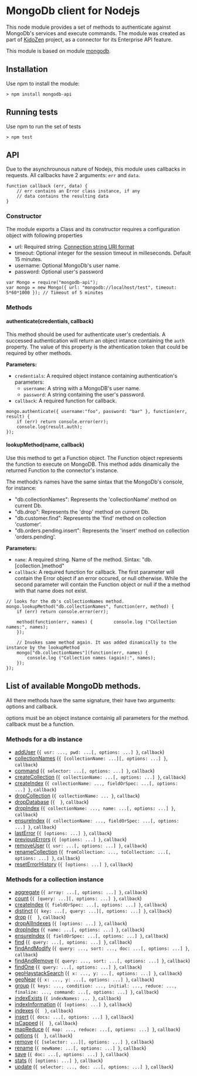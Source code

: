 # MongoDb client for Nodejs
This node module provides a set of methods to authenticate against MongoDb's services and execute commands.
The module was created as part of [KidoZen](http://www.kidozen.com) project, as a connector for its Enterprise API feature.

This module is based on module [mongodb](https://github.com/mongodb/node-mongodb-native).

## Installation

Use npm to install the module:

```
> npm install mongodb-api
```

## Running tests

Use npm to run the set of tests

```
> npm test
```

## API

Due to the asynchrounous nature of Nodejs, this module uses callbacks in requests. All callbacks have 2 arguments: `err` and `data`.

```
function callback (err, data) {
    // err contains an Error class instance, if any
    // data contains the resulting data
} 
``` 

### Constructor

The module exports a Class and its constructor requires a configuration object with following properties

* url: Required string. [Connection string URI format](http://docs.mongodb.org/manual/reference/connection-string/)
* timeout: Optional integer for the session timeout in milleseconds. Default 15 minutes.  
* username: Optional MongoDb's user name.
* password: Optional user's password

```
var Mongo = require("mongodb-api");
var mongo = new Mongo({ url: "mongodb://localhost/test", timeout: 5*60*1000 }); // Timeout of 5 minutes
```

### Methods

#### authenticate(credentials, callback)

This method should be used for authenticate user's credentials. A successed authentication will return an object intance containing the `auth` property. The value of this property is the athentication token that could be required by other methods.

**Parameters:**
* `credentials`: A required object instance containing authentication's parameters:
    * `username`: A string with a MongoDB's user name.
    * `password`: A string containing the user's password. 
* `callback`: A required function for callback.


```
mongo.authenticate({ username:"foo", password: "bar" }, function(err, result) {
    if (err) return console.error(err);
    console.log(result.auth);
});
```

#### lookupMethod(name, callback)

Use this method to get a Function object. The Function object represents the function to execute on MongoDB.
This method adds dinamically the returned Function to the connector's instance.  

The methods's names have the same sintax that the MongoDb's console, for instance:
* "db.collectionNames": Represents the 'collectionName' method on current Db.
* "db.drop": Represents the 'drop' method on current Db.
* "db.customer.find": Represents the 'find' method on collection 'customer'.
* "db.orders.pending.insert": Represents the 'insert' method on collection 'orders.pending'.

**Parameters:**

* `name`: A required string. Name of the method. Sintax: "db.[collection.]method"
* `callback`: A required function for callback. The first parameter will contain the Error object if an error occured, or null otherwise. While the second parameter will contain the Function object or null if the a method with that name does not exist.

```
// looks for the db's collectionNames method.
mongo.lookupMethod("db.collectionNames", function(err, method) {
    if (err) return console.error(err);    

    method(function(err, names) {        console.log ("Collection names:", names);
    });

    // Invokes same method again. It was added dinamically to the instance by the lookupMethod
    mongo["db.collectionNames"](function(err, names) {
        console.log ("Collection names (again):", names);
    });
});
```


## List of available MongoDb methods.
All there methods have the same signature, their have two arguments: options and callback.

options must be an object instance containig all parameters for the method.
callback must be a function.


### Methods for a db instance
* [addUser](http://mongodb.github.io/node-mongodb-native/api-generated/db.html#addUser) (`{ usr: ..., pwd: ...[, options: ...] }`, `callback`)
* [collectionNames](http://mongodb.github.io/node-mongodb-native/api-generated/db.html#collectionNames) (`{ [collectionName: ...][, options: ...] }`, `callback`)
* [command](http://mongodb.github.io/node-mongodb-native/api-generated/db.html#command) (`{ selector: ...[, options: ...] }`, `callback`)
* [createCollection](http://mongodb.github.io/node-mongodb-native/api-generated/db.html#createCollection) (`{ collectionName: ...[, options: ...] }`, `callback`)
* [createIndex](http://mongodb.github.io/node-mongodb-native/api-generated/db.html#createIndex) (`{ collectionName: ..., fieldOrSpec: ...[, options: ...] }`, `callback`)
* [dropCollection](http://mongodb.github.io/node-mongodb-native/api-generated/db.html#dropCollection) (`{ collectionName: ... }`, `callback`)
* [dropDatabase](http://mongodb.github.io/node-mongodb-native/api-generated/db.html#dropDatabase) (`{  }`, `callback`)
* [dropIndex](http://mongodb.github.io/node-mongodb-native/api-generated/db.html#dropIndex) (`{ collectionName: ..., name: ...[, options: ...] }`, `callback`)
* [ensureIndex](http://mongodb.github.io/node-mongodb-native/api-generated/db.html#ensureIndex) (`{ collectionName: ..., fieldOrSpec: ...[, options: ...] }`, `callback`)
* [lastError](http://mongodb.github.io/node-mongodb-native/api-generated/db.html#lastError) (`{ [options: ...] }`, `callback`)
* [previousErrors](http://mongodb.github.io/node-mongodb-native/api-generated/db.html#previousErrors) (`{ [options: ...] }`, `callback`)
* [removeUser](http://mongodb.github.io/node-mongodb-native/api-generated/db.html#removeUser) (`{ usr: ...[, options: ...] }`, `callback`)
* [renameCollection](http://mongodb.github.io/node-mongodb-native/api-generated/db.html#renameCollection) (`{ fromCollection: ..., toCollection: ...[, options: ...] }`, `callback`)
* [resetErrorHistory](http://mongodb.github.io/node-mongodb-native/api-generated/db.html#resetErrorHistory) (`{ [options: ...] }`, `callback`)

### Methods for a collection instance
* [aggregate](http://mongodb.github.io/node-mongodb-native/api-generated/collection.html#aggregate) (`{ array: ...[, options: ...] }`, `callback`)
* [count](http://mongodb.github.io/node-mongodb-native/api-generated/collection.html#count) (`{ [query: ...][, options: ...] }`, `callback`)
* [createIndex](http://mongodb.github.io/node-mongodb-native/api-generated/collection.html#createIndex) (`{ fieldOrSpec: ...[, options: ...] }`, `callback`)
* [distinct](http://mongodb.github.io/node-mongodb-native/api-generated/collection.html#distinct) (`{ key: ...[, query: ...][, options: ...] }`, `callback`)
* [drop](http://mongodb.github.io/node-mongodb-native/api-generated/collection.html#drop) (`{  }`, `callback`)
* [dropAllIndexes](http://mongodb.github.io/node-mongodb-native/api-generated/collection.html#dropAllIndexes) (`{ [options: ...] }`, `callback`)
* [dropIndex](http://mongodb.github.io/node-mongodb-native/api-generated/collection.html#dropIndex) (`{ name: ...[, options: ...] }`, `callback`)
* [ensureIndex](http://mongodb.github.io/node-mongodb-native/api-generated/collection.html#ensureIndex) (`{ fieldOrSpec: ...[, options: ...] }`, `callback`)
* [find](http://mongodb.github.io/node-mongodb-native/api-generated/collection.html#find) (`{ query: ...[, options: ...] }`, `callback`)
* [findAndModify](http://mongodb.github.io/node-mongodb-native/api-generated/collection.html#findAndModify) (`{ query: ..., sort: ..., doc: ...[, options: ...] }`, `callback`)
* [findAndRemove](http://mongodb.github.io/node-mongodb-native/api-generated/collection.html#findAndRemove) (`{ query: ..., sort: ...[, options: ...] }`, `callback`)
* [findOne](http://mongodb.github.io/node-mongodb-native/api-generated/collection.html#findOne) (`{ query: ...[, options: ...] }`, `callback`)
* [geoHaystackSearch](http://mongodb.github.io/node-mongodb-native/api-generated/collection.html#geoHaystackSearch) (`{ x: ..., y: ...[, options: ...] }`, `callback`)
* [geoNear](http://mongodb.github.io/node-mongodb-native/api-generated/collection.html#geoNear) (`{ x: ..., y: ...[, options: ...] }`, `callback`)
* [group](http://mongodb.github.io/node-mongodb-native/api-generated/collection.html#group) (`{ keys: ..., condition: ..., initial: ..., reduce: ..., finalize: ..., command: ...[, options: ...] }`, `callback`)
* [indexExists](http://mongodb.github.io/node-mongodb-native/api-generated/collection.html#indexExists) (`{ indexNames: ... }`, `callback`)
* [indexInformation](http://mongodb.github.io/node-mongodb-native/api-generated/collection.html#indexInformation) (`{ [options: ...] }`, `callback`)
* [indexes](http://mongodb.github.io/node-mongodb-native/api-generated/collection.html#indexes) (`{  }`, `callback`)
* [insert](http://mongodb.github.io/node-mongodb-native/api-generated/collection.html#insert) (`{ docs: ...[, options: ...] }`, `callback`)
* [isCapped](http://mongodb.github.io/node-mongodb-native/api-generated/collection.html#isCapped) (`{  }`, `callback`)
* [mapReduce](http://mongodb.github.io/node-mongodb-native/api-generated/collection.html#mapReduce) (`{ map: ..., reduce: ...[, options: ...] }`, `callback`)
* [options](http://mongodb.github.io/node-mongodb-native/api-generated/collection.html#options) (`{  }`, `callback`)
* [remove](http://mongodb.github.io/node-mongodb-native/api-generated/collection.html#remove) (`{ [selector: ...][, options: ...] }`, `callback`)
* [rename](http://mongodb.github.io/node-mongodb-native/api-generated/collection.html#rename) (`{ newName: ...[, options: ...] }`, `callback`)
* [save](http://mongodb.github.io/node-mongodb-native/api-generated/collection.html#save) (`{ doc: ...[, options: ...] }`, `callback`)
* [stats](http://mongodb.github.io/node-mongodb-native/api-generated/collection.html#stats) (`{ [options: ...] }`, `callback`)
* [update](http://mongodb.github.io/node-mongodb-native/api-generated/collection.html#update) (`{ selector: ..., doc: ...[, options: ...] }`, `callback`)
